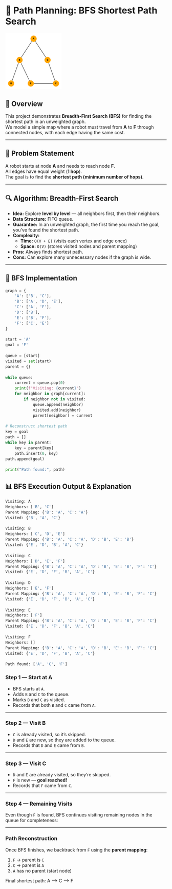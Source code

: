# 🚀 Path Planning: BFS Shortest Path Search

<img src="./graph_visualization.png" width="35%">

## 📌 Overview
This project demonstrates **Breadth-First Search (BFS)** for finding the shortest path in an unweighted graph.  
We model a simple map where a robot must travel from **A** to **F** through connected nodes, with each edge having the same cost.

---

## 🎯 Problem Statement
A robot starts at node **A** and needs to reach node **F**.  
All edges have equal weight (**1 hop**).  
The goal is to find the **shortest path (minimum number of hops)**.

---

## 🔍 Algorithm: Breadth-First Search
- **Idea:** Explore **level by level** — all neighbors first, then their neighbors.
- **Data Structure:** FIFO queue.
- **Guarantee:** In an unweighted graph, the first time you reach the goal, you’ve found the shortest path.
- **Complexity:**
  - **Time:** `O(V + E)` (visits each vertex and edge once)
  - **Space:** `O(V)` (stores visited nodes and parent mapping)
- **Pros:** Always finds shortest path.
- **Cons:** Can explore many unnecessary nodes if the graph is wide.

---

## 📜 BFS Implementation
```python
graph = {
    'A': ['B', 'C'],
    'B': ['A', 'D', 'E'],
    'C': ['A', 'F'],
    'D': ['B'],
    'E': ['B', 'F'],
    'F': ['C', 'E']
}

start = 'A'
goal = 'F'

queue = [start]
visited = set(start)
parent = {}

while queue:
    current = queue.pop(0)
    print(f"Visiting: {current}")
    for neighbor in graph[current]:
        if neighbor not in visited:
            queue.append(neighbor)
            visited.add(neighbor)
            parent[neighbor] = current

# Reconstruct shortest path
key = goal
path = []
while key in parent:
    key = parent[key]
    path.insert(0, key)
path.append(goal)

print("Path found:", path)
```


## 📊 BFS Execution Output & Explanation

```Python
Visiting: A
Neighbors: ['B', 'C']
Parent Mapping: {'B': 'A', 'C': 'A'}
Visited: {'B', 'A', 'C'}

Visiting: B
Neighbors: ['C', 'D', 'E']
Parent Mapping: {'B': 'A', 'C': 'A', 'D': 'B', 'E': 'B'}
Visited: {'E', 'D', 'B', 'A', 'C'}

Visiting: C
Neighbors: ['D', 'E', 'F']
Parent Mapping: {'B': 'A', 'C': 'A', 'D': 'B', 'E': 'B', 'F': 'C'}
Visited: {'E', 'D', 'F', 'B', 'A', 'C'}

Visiting: D
Neighbors: ['E', 'F']
Parent Mapping: {'B': 'A', 'C': 'A', 'D': 'B', 'E': 'B', 'F': 'C'}
Visited: {'E', 'D', 'F', 'B', 'A', 'C'}

Visiting: E
Neighbors: ['F']
Parent Mapping: {'B': 'A', 'C': 'A', 'D': 'B', 'E': 'B', 'F': 'C'}
Visited: {'E', 'D', 'F', 'B', 'A', 'C'}

Visiting: F
Neighbors: []
Parent Mapping: {'B': 'A', 'C': 'A', 'D': 'B', 'E': 'B', 'F': 'C'}
Visited: {'E', 'D', 'F', 'B', 'A', 'C'}

Path found: ['A', 'C', 'F']
```

### Step 1 — Start at A
- BFS starts at `A`.
- Adds `B` and `C` to the queue.
- Marks `B` and `C` as visited.
- Records that both `B` and `C` came from `A`.

---

### Step 2 — Visit B
- `C` is already visited, so it’s skipped.
- `D` and `E` are new, so they are added to the queue.
- Records that `D` and `E` came from `B`.

---
### Step 3 — Visit C
- `D` and `E` are already visited, so they’re skipped.
- `F` is new — **goal reached!**
- Records that `F` came from `C`.

---

### Step 4 — Remaining Visits
Even though `F` is found, BFS continues visiting remaining nodes in the queue for completeness:

---

### Path Reconstruction
Once BFS finishes, we backtrack from `F` using the **parent mapping**:
1. `F` → parent is `C`
2. `C` → parent is `A`
3. `A` has no parent (start node)

Final shortest path: A --> C --> F

